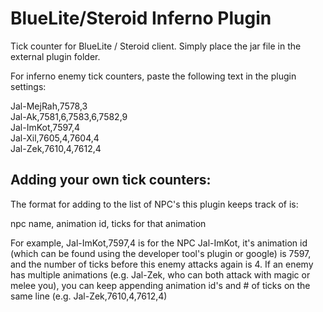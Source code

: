 # BlueLite/Steroid Inferno Plugin

Tick counter for BlueLite / Steroid client. Simply place the jar file in the external plugin folder.

For inferno enemy tick counters, paste the following text in the plugin settings: 

Jal-MejRah,7578,3  
Jal-Ak,7581,6,7583,6,7582,9  
Jal-ImKot,7597,4  
Jal-Xil,7605,4,7604,4  
Jal-Zek,7610,4,7612,4  


## Adding your own tick counters:

The format for adding to the list of NPC's this plugin keeps track of is:

npc name, animation id, ticks for that animation

For example, Jal-ImKot,7597,4 is for the NPC Jal-ImKot, it's animation id (which can be found using the developer tool's plugin or google) is 7597, and the number of ticks before this enemy 
attacks again is 4. If an enemy has multiple animations (e.g. Jal-Zek, who can both attack with magic or melee you), you can keep appending animation id's and # of ticks on the same line (e.g. Jal-Zek,7610,4,7612,4)




